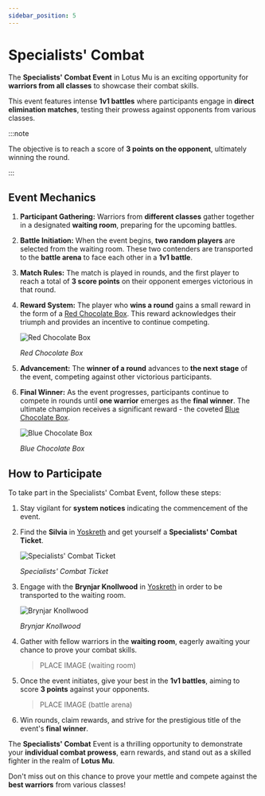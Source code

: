 ```yaml
---
sidebar_position: 5
---
```


# Specialists' Combat

The **Specialists' Combat Event** in Lotus Mu is an exciting opportunity for **warriors from all classes** to showcase their combat skills.

This event features intense **1v1 battles** where participants engage in **direct elimination matches**, testing their prowess against opponents from various classes.

:::note

The objective is to reach a score of **3 points on the opponent**, ultimately winning the round.

:::

## Event Mechanics

1. **Participant Gathering:** Warriors from **different classes** gather together in a designated **waiting room**, preparing for the upcoming battles.

2. **Battle Initiation:** When the event begins, **two random players** are selected from the waiting room. These two contenders are transported to the **battle arena** to face each other in a **1v1 battle**.

3. **Match Rules:** The match is played in rounds, and the first player to reach a total of **3 score points** on their opponent emerges victorious in that round.

4. **Reward System:** The player who **wins a round** gains a small reward in the form of a [Red Chocolate Box](/items/item-bags/misc/red-chocolate-box). This reward acknowledges their triumph and provides an incentive to continue competing.

   ![Red Chocolate Box](/img/items/item-bags/red-chocolate-box.png)

   _Red Chocolate Box_

5. **Advancement:** The **winner of a round** advances to **the next stage** of the event, competing against other victorious participants.

6. **Final Winner:** As the event progresses, participants continue to compete in rounds until **one warrior** emerges as the **final winner**. The ultimate champion receives a significant reward - the coveted [Blue Chocolate Box](/items/item-bags/exc/blue-chocolate-box).

   ![Blue Chocolate Box](/img/items/item-bags/blue-chocolate-box.png)

   _Blue Chocolate Box_

## How to Participate

To take part in the Specialists' Combat Event, follow these steps:

1. Stay vigilant for **system notices** indicating the commencement of the event.

2. Find the **Silvia** in [Yoskreth](/maps/yoskreth) and get yourself a **Specialists' Combat Ticket**.

   ![Specialists' Combat Ticket](/img/items/invitations/specialists-combat-ticket.png)

   _Specialists' Combat Ticket_



3. Engage with the **Brynjar Knollwood** in [Yoskreth](/maps/yoskreth) in order to be transported to the waiting room.

   ![Brynjar Knollwood](/img/npc/brynjar-knollwood.jpg)

   _Brynjar Knollwood_

4. Gather with fellow warriors in the **waiting room**, eagerly awaiting your chance to prove your combat skills.

   > PLACE IMAGE (waiting room)

5. Once the event initiates, give your best in the **1v1 battles**, aiming to score **3 points** against your opponents.

   > PLACE IMAGE (battle arena)

6. Win rounds, claim rewards, and strive for the prestigious title of the event's **final winner**.

The **Specialists' Combat** Event is a thrilling opportunity to demonstrate your **individual combat prowess**, earn rewards, and stand out as a skilled fighter in the realm of **Lotus Mu**.

Don't miss out on this chance to prove your mettle and compete against the **best warriors** from various classes!
